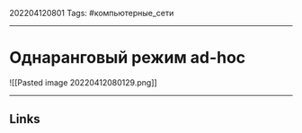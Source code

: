 202204120801
Tags: #компьютерные_сети

---

# Однаранговый режим ad-hoc

![[Pasted image 20220412080129.png]]

---
## Links